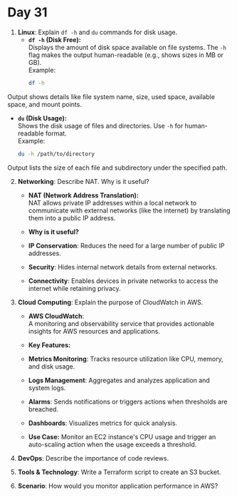 # Day 31

1. **Linux**: Explain `df -h` and `du` commands for disk usage.
   - **`df -h` (Disk Free):**  
  Displays the amount of disk space available on file systems. The `-h` flag makes the output human-readable (e.g., shows sizes in MB or GB).  
    Example:  
     ```bash
     df -h
     ```
  Output shows details like file system name, size, used space, available space, and mount points.

   - **`du` (Disk Usage):**  
  Shows the disk usage of files and directories. Use `-h` for human-readable format.  
  Example:  
     ```bash
     du -h /path/to/directory
     ```
  Output lists the size of each file and subdirectory under the specified path.

 
2. **Networking**: Describe NAT. Why is it useful?
   - **NAT (Network Address Translation):**  
  NAT allows private IP addresses within a local network to communicate with external networks (like the internet) by translating them into a public IP address.

   - **Why is it useful?**
    - **IP Conservation**: Reduces the need for a large number of public IP addresses.
    - **Security**: Hides internal network details from external networks.
    - **Connectivity**: Enables devices in private networks to access the internet while retaining privacy.

 
3. **Cloud Computing**: Explain the purpose of CloudWatch in AWS.
   - **AWS CloudWatch**:  
  A monitoring and observability service that provides actionable insights for AWS resources and applications.

   - **Key Features:**
    - **Metrics Monitoring**: Tracks resource utilization like CPU, memory, and disk usage.
    - **Logs Management**: Aggregates and analyzes application and system logs.
    - **Alarms**: Sends notifications or triggers actions when thresholds are breached.
    - **Dashboards**: Visualizes metrics for quick analysis.

   - **Use Case:** Monitor an EC2 instance's CPU usage and trigger an auto-scaling action when the usage exceeds a threshold.

   
4. **DevOps**: Describe the importance of code reviews.
    
5. **Tools & Technology**: Write a Terraform script to create an S3 bucket.
   
6. **Scenario**: How would you monitor application performance in AWS?
   

